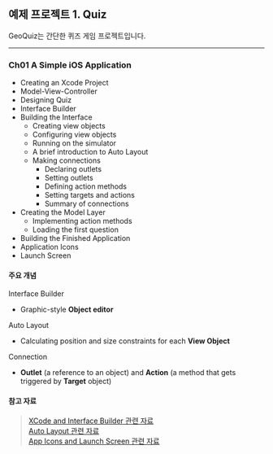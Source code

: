 예제 프로젝트 1. Quiz
---------------------

GeoQuiz는 간단한 퀴즈 게임 프로젝트입니다.  

----------------------------------

### Ch01 A Simple iOS Application

* Creating an Xcode Project
* Model-View-Controller
* Designing Quiz
* Interface Builder
* Building the Interface
    * Creating view objects
    * Configuring view objects
    * Running on the simulator
    * A brief introduction to Auto Layout
    * Making connections
        * Declaring outlets
        * Setting outlets
        * Defining action methods
        * Setting targets and actions
        * Summary of connections
* Creating the Model Layer
    * Implementing action methods
    * Loading the first question
* Building the Finished Application
* Application Icons
* Launch Screen

#### 주요 개념

Interface Builder
- Graphic-style **Object editor**

Auto Layout
- Calculating position and size constraints for each **View Object**  

Connection
- **Outlet** (a reference to an object) and **Action** (a method that gets triggered by **Target** object)  

#### 참고 자료

> [XCode and Interface Builder 관련 자료](http://help.apple.com/xcode/mac/9.0/#/)  
> [Auto Layout 관련 자료](https://developer.apple.com/library/content/documentation/UserExperience/Conceptual/AutolayoutPG/index.html#//apple_ref/doc/uid/TP40010853)  
> [App Icons and Launch Screen 관련 자료](https://developer.apple.com/library/content/documentation/iPhone/Conceptual/iPhoneOSProgrammingGuide/ExpectedAppBehaviors/ExpectedAppBehaviors.html#//apple_ref/doc/uid/TP40007072-CH3-SW9)